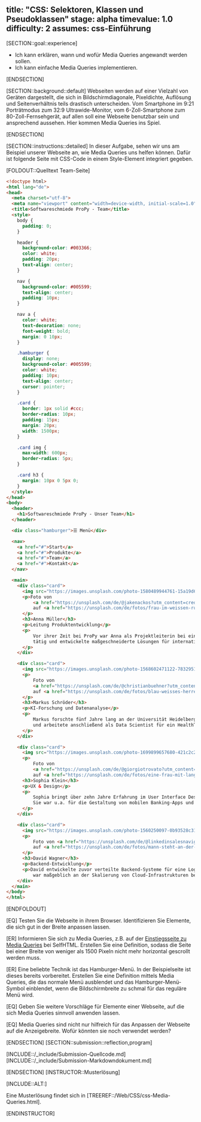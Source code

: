 title: "CSS: Selektoren, Klassen und Pseudoklassen"
stage: alpha
timevalue: 1.0
difficulty: 2
assumes: css-Einführung
---

[SECTION::goal::experience]

 - Ich kann erklären, wann und wofür Media Queries angewandt werden sollen.
 - Ich kann einfache Media Queries implementieren.

[ENDSECTION]

[SECTION::background::default]
Webseiten werden auf einer Vielzahl von Geräten dargestellt, die sich in Bildschirmdiagonale, 
Pixeldichte, Auflösung und Seitenverhältnis teils drastisch unterscheiden. Vom Smartphone im 9:21 
Porträtmodus zum 32:9 Ultrawide-Monitor, vom 6-Zoll-Smartphone zum 80-Zoll-Fernsehgerät,
auf allen soll eine Webseite benutzbar sein und ansprechend aussehen.
Hier kommen Media Queries ins Spiel.

[ENDSECTION]

[SECTION::instructions::detailed]
In dieser Aufgabe, sehen wir uns am Beispiel unserer Webseite an, wie Media Queries uns helfen können. 
Dafür ist folgende Seite mit CSS-Code in einem Style-Element integriert gegeben.

[FOLDOUT::Quelltext Team-Seite]
```html
<!doctype html>
<html lang="de">
<head>
  <meta charset="utf-8">
  <meta name="viewport" content="width=device-width, initial-scale=1.0">
  <title>Softwareschmiede ProPy - Team</title>
  <style>
    body {
      padding: 0;
    }

    header {
      background-color: #003366;
      color: white;
      padding: 20px;
      text-align: center;
    }

    nav {
      background-color: #005599;
      text-align: center;
      padding: 10px; 
    }

    nav a {
      color: white;
      text-decoration: none;
      font-weight: bold;
      margin: 0 10px;
    }

    .hamburger {
      display: none;
      background-color: #005599;
      color: white;
      padding: 10px;
      text-align: center;
      cursor: pointer;
    }

    .card {
      border: 1px solid #ccc;
      border-radius: 10px;
      padding: 15px;
      margin: 20px;
      width: 1500px;
    }

    .card img {
      max-width: 600px;
      border-radius: 5px;
    }

    .card h3 {
      margin: 10px 0 5px 0;
    }
  </style>
</head>
<body>
  <header>
    <h1>Softwareschmiede ProPy - Unser Team</h1>
  </header>

  <div class="hamburger">☰ Menü</div>

  <nav>
    <a href="#">Start</a>
    <a href="#">Produkte</a>
    <a href="#">Team</a>
    <a href="#">Kontakt</a>
  </nav>

  <main>
    <div class="card">
      <img src="https://images.unsplash.com/photo-1580489944761-15a19d654956?q=80&w=1961&auto=format&fit=crop&ixlib=rb-4.1.0&ixid=M3wxMjA3fDB8MHxwaG90by1wYWdlfHx8fGVufDB8fHx8fA%3D%3D" alt="Portrait">
      <p>Foto von 
          <a href="https://unsplash.com/de/@jakenackos?utm_content=creditCopyText&utm_medium=referral&utm_source=unsplash">Jake Nackos</a> 
          auf <a href="https://unsplash.com/de/fotos/frau-im-weissen-rundhalshemd-lachelnd-IF9TK5Uy-KI?utm_content=creditCopyText&utm_medium=referral&utm_source=unsplash">Unsplash</a>
      </p>
      <h3>Anna Müller</h3>
      <p>Leitung Produktentwicklung</p>
      <p>
          Vor ihrer Zeit bei ProPy war Anna als Projektleiterin bei einem führenden Softwareunternehmen 
          tätig und entwickelte maßgeschneiderte Lösungen für internationale Kunden im Finanzsektor.
      </p>
    </div>

    <div class="card">
      <img src="https://images.unsplash.com/photo-1568602471122-7832951cc4c5?q=80&w=2070&auto=format&fit=crop&ixlib=rb-4.1.0&ixid=M3wxMjA3fDB8MHxwaG90by1wYWdlfHx8fGVufDB8fHx8fA%3D%3D" alt="Portrait">
      <p>
          Foto von 
          <a href="https://unsplash.com/de/@christianbuehner?utm_content=creditCopyText&utm_medium=referral&utm_source=unsplash">Christian Buehner</a>
          auf <a href="https://unsplash.com/de/fotos/blau-weisses-herrenoberteil-mit-knopfleiste-und-kragen-DItYlc26zVI?utm_content=creditCopyText&utm_medium=referral&utm_source=unsplash">Unsplash</a>
      </p>
      <h3>Markus Schröder</h3>
      <p>KI-Forschung und Datenanalyse</p>
      <p>
          Markus forschte fünf Jahre lang an der Universität Heidelberg zu maschinellem Lernen 
          und arbeitete anschließend als Data Scientist für ein HealthTech-Startup.
      </p>
    </div>

    <div class="card">
      <img src="https://images.unsplash.com/photo-1699899657680-421c2c2d5064?q=80&w=2070&auto=format&fit=crop&ixlib=rb-4.1.0&ixid=M3wxMjA3fDB8MHxwaG90by1wYWdlfHx8fGVufDB8fHx8fA%3D%3D" alt="Portrait">
      <p>
          Foto von 
          <a href="https://unsplash.com/de/@giorgiotrovato?utm_content=creditCopyText&utm_medium=referral&utm_source=unsplash">Giorgio Trovato</a>
          auf <a href="https://unsplash.com/de/fotos/eine-frau-mit-langen-blonden-haaren-die-ein-schwarzes-hemd-tragt-VzusBjHlKM8?utm_content=creditCopyText&utm_medium=referral&utm_source=unsplash">Unsplash</a></p>      
      <h3>Sophia Klein</h3>
      <p>UX & Design</p>
      <p>
          Sophia bringt über zehn Jahre Erfahrung im User Interface Design mit. 
          Sie war u.a. für die Gestaltung von mobilen Banking-Apps und E-Commerce-Plattformen verantwortlich.
      </p>
    </div>

    <div class="card">
      <img src="https://images.unsplash.com/photo-1560250097-0b93528c311a?q=80&w=1974&auto=format&fit=crop&ixlib=rb-4.1.0&ixid=M3wxMjA3fDB8MHxwaG90by1wYWdlfHx8fGVufDB8fHx8fA%3D%3D" alt="Portrait">
      <p>
          Foto von <a href="https://unsplash.com/de/@linkedinsalesnavigator?utm_content=creditCopyText&utm_medium=referral&utm_source=unsplash">LinkedIn Sales Solutions</a>
          auf <a href="https://unsplash.com/de/fotos/mann-steht-an-der-wand-pAtA8xe_iVM?utm_content=creditCopyText&utm_medium=referral&utm_source=unsplash">Unsplash</a>
      </p>
      <h3>David Wagner</h3>
      <p>Backend-Entwicklung</p>
      <p>David entwickelte zuvor verteilte Backend-Systeme für eine Logistikplattform und 
          war maßgeblich an der Skalierung von Cloud-Infrastrukturen bei einem SaaS-Anbieter beteiligt.</p>
    </div>
  </main>
</body>
</html>
```
[ENDFOLDOUT]

[EQ] Testen Sie die Webseite in ihrem Browser. 
Identifizieren Sie Elemente, die sich gut in der Breite anpassen lassen. 

[ER] Informieren Sie sich zu Media Queries, z.B. auf der 
[Einstiegsseite zu Media Queries](https://wiki.selfhtml.org/wiki/CSS/Media_Queries/Einstieg) 
bei SelfHTML. 
Erstellen Sie eine Definition, sodass die Seite bei einer Breite von weniger als 
1500 Pixeln nicht mehr horizontal gescrollt werden muss.

[ER] Eine beliebte Technik ist das Hamburger-Menü. 
In der Beispielseite ist dieses bereits vorbereitet.
Erstellen Sie eine Definition mittels Media Queries, die das normale Menü ausblendet 
und das Hamburger-Menü-Symbol einblendet, wenn die Bildschirmbreite zu schmal für das reguläre Menü wird.

[EQ] Geben Sie weitere Vorschläge für Elemente einer Webseite, 
auf die sich Media Queries sinnvoll anwenden lassen.

[EQ] Media Queries sind nicht nur hilfreich für das Anpassen der Webseite auf die Anzeigebreite.
Wofür könnten sie noch verwendet werden?

[ENDSECTION]
[SECTION::submission::reflection,program]

[INCLUDE::/_include/Submission-Quellcode.md]
[INCLUDE::/_include/Submission-Markdowndokument.md]

[ENDSECTION]
[INSTRUCTOR::Musterlösung]

[INCLUDE::ALT:]

Eine Musterlösung findet sich in [TREEREF::/Web/CSS/css-Media-Queries.html].

[ENDINSTRUCTOR]
